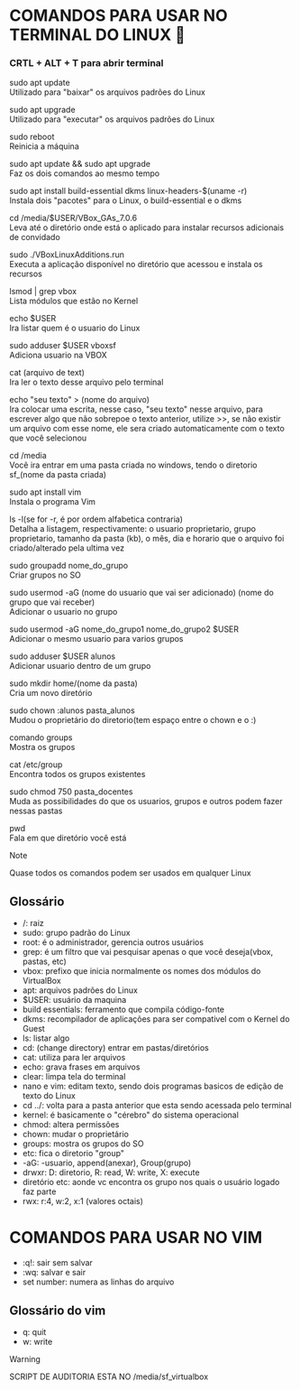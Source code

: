 # COMANDOS PARA USAR NO TERMINAL DO LINUX 🦇
### CRTL + ALT + T para abrir terminal <br> 
sudo apt update <br>
Utilizado para "baixar" os arquivos padrões do Linux <br>

sudo apt upgrade <br>
Utilizado para "executar" os arquivos padrões do Linux <br>

sudo reboot <br>
Reinicia a máquina <br>

sudo apt update && sudo apt upgrade <br>
Faz os dois comandos ao mesmo tempo

sudo apt install build-essential dkms linux-headers-$(uname -r) <br>
Instala dois "pacotes" para o Linux, o build-essential e o dkms

cd /media/$USER/VBox_GAs_7.0.6 <br>
Leva até o diretório onde está o aplicado para instalar recursos adicionais de convidado<br>

sudo ./VBoxLinuxAdditions.run<br>
Executa a aplicação disponível no diretório que acessou e instala os recursos<br>

lsmod | grep vbox<br>
Lista módulos que estão no Kernel <br>

echo $USER<br>
Ira listar quem é o usuario do Linux<br>

sudo adduser $USER vboxsf<br>
Adiciona usuario na VBOX

cat (arquivo de text)<br>
Ira ler o texto desse arquivo pelo terminal<br>

echo "seu texto" > (nome do arquivo)<br>
Ira colocar uma escrita, nesse caso, "seu texto" nesse arquivo, para escrever algo que não sobrepoe o texto anterior, utilize >>, se não existir um arquivo com esse nome, ele sera criado automaticamente com o texto que você selecionou <br>

cd /media <br>
Você ira entrar em uma pasta criada no windows, tendo o diretorio sf_(nome da pasta criada)<br>

sudo apt install vim<br>
Instala o programa Vim<br>

ls -l(se for -r, é por ordem alfabetica contraria) <br>
Detalha a listagem, respectivamente: o usuario proprietario, grupo proprietario, tamanho da pasta (kb), o mês, dia e horario que o arquivo foi criado/alterado pela ultima vez <br>

sudo groupadd nome_do_grupo <br>
Criar grupos no SO<br>

sudo usermod -aG (nome do usuario que vai ser adicionado) (nome do grupo que vai receber)<br>
Adicionar o usuario no grupo<br>

sudo usermod -aG nome_do_grupo1 nome_do_grupo2 $USER <br>
Adicionar o mesmo usuario para varios grupos <br>

sudo adduser $USER alunos <br>
Adicionar usuario dentro de um grupo <br>

sudo mkdir home/(nome da pasta) <br>
Cria um novo diretório<br>

sudo chown :alunos pasta_alunos<br>
Mudou o proprietário do diretorio(tem espaço entre o chown e o :)

comando groups <br>
Mostra os grupos

cat /etc/group <br>
Encontra todos os grupos existentes

sudo chmod 750 pasta_docentes <br>
Muda as possibilidades do que os usuarios, grupos e outros podem fazer nessas pastas

pwd <br>
Fala em que diretório você está

> [!NOTE]
> Quase todos os comandos podem ser usados em qualquer Linux

## Glossário <br>
- /: raiz
- sudo: grupo padrão do Linux <br>
- root: é o administrador, gerencia outros usuários  <br>
- grep: é um filtro que vai pesquisar apenas o que você deseja(vbox, pastas, etc) <br>
- vbox: prefixo que inicia normalmente os nomes dos módulos do VirtualBox<br>
- apt: arquivos padrões do Linux <br>
- $USER: usuário da maquina
- build essentials: ferramento que compila código-fonte <br>
- dkms: recompilador de aplicações para ser compativel com o Kernel do Guest<br>
- ls: listar algo
- cd:  (change directory) entrar em pastas/diretórios
- cat: utiliza para ler arquivos
- echo: grava frases em arquivos
- clear: limpa tela do terminal
- nano e vim: editam texto, sendo dois programas basicos de edição de texto do Linux
- cd ../: volta para a pasta anterior que esta sendo acessada pelo terminal
- kernel: é basicamente o "cérebro" do sistema operacional
- chmod: altera permissões
- chown: mudar o proprietário
- groups: mostra os grupos do SO
- etc: fica o diretorio "group"
- -aG: -usuario, append(anexar), Group(grupo)
- drwxr: D: diretorio, R: read, W: write, X: execute
- diretório etc: aonde vc encontra os grupo nos quais o usuário logado faz parte
- rwx: r:4, w:2, x:1 (valores octais)
# COMANDOS PARA USAR NO VIM
- :q!: sair sem salvar
- :wq: salvar e sair
- set number: numera as linhas do arquivo

## Glossário do vim
- q: quit
- w: write

> [!WARNING]
> SCRIPT DE AUDITORIA ESTA NO /media/sf_virtualbox
